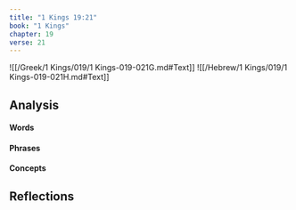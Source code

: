 ```yaml
---
title: "1 Kings 19:21"
book: "1 Kings"
chapter: 19
verse: 21
---
```

![[/Greek/1 Kings/019/1 Kings-019-021G.md#Text]]
![[/Hebrew/1 Kings/019/1 Kings-019-021H.md#Text]]

## Analysis

#### Words

#### Phrases

#### Concepts

## Reflections
